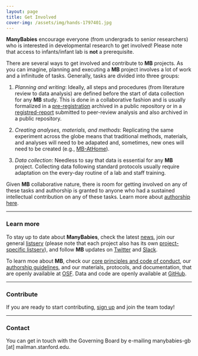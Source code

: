 ```yaml
---
layout: page
title: Get Involved
cover-img: /assets/img/hands-1797401.jpg
---
```


**ManyBabies** encourage everyone (from undergrads to senior researchers) who is interested in developmental research to get involved! Please note that access to infants/infant lab is **not** a prerequisite.

There are several ways to get involved and contribute to **MB** projects. As you can imagine, planning and executing a **MB** project involves a lot of work and a infinitude of tasks. Generally, tasks are divided into three groups:

1. *Planning and writing*: Ideally, all steps and procedures (from literature review to data analysis) are defined before the start of data collection for any **MB** study. This is done in a collaborative fashion and is usually formalized in a [pre-registration](https://www.cos.io/prereg) archived in a public repository or in a [registred-report](https://www.cos.io/rr) submitted to peer-review analysis and also archived in a public repository.

2. *Creating analyses, materials, and methods*: Replicating the same experiment across the globe means that traditional methods, materials, and analyses will need to be adapated and, sometimes, new ones will need to be created (e.g., [MB-AtHome]({{site.baseurl}}/MB-athome/)).

3. *Data collection*: Needless to say that data is essential for any **MB** project. Collecting data following standard protocols usually require adaptation on the every-day routine of a lab and staff training.

Given **MB** collaborative nature, there is room for getting involved on any of these tasks and authorship is granted to anyone who had a sustained intellectual contribution on any of these tasks. Learn more about [authorship here]({{site.baseurl}}/authorship/).

***

### Learn more

To stay up to date about **ManyBabies**, check the latest [news]({{site.baseurl}}/news/), join our general [listserv](https://mailman.stanford.edu/mailman/listinfo/manybabies) (please note that each project also has its own [project-specific listserv]({{site.baseurl}}/projects/)), and follow **MB** updates on [Twitter](https://twitter.com/mcxfrank) and [Slack](https://manybabies.slack.com/#/).

To learn moe about **MB**, check our [core principles and code of conduct]({{site.baseurl}}/about/), our [authorship guidelines]({{site.baseurl}}/authorship/), and our materials, protocols, and documentation, that are openly available at [OSF](https://osf.io/rpw6d/). Data and code are openly available at [GitHub](https://github.com/manybabies).

***

### Contribute

If you are ready to start contributing, [sign up]({{site.baseurl}}/sign_up_log_in/) and join the team today!

***

### Contact

You can get in touch with the Governing Board by e-mailing manybabies-gb [at] mailman.stanford.edu.
